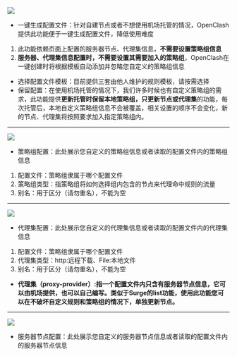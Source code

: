 
![](https://github.com/vernesong/OpenClash/raw/master/img/proxy1.png)

* 一键生成配置文件：针对自建节点或者不想使用机场托管的情况，OpenClash提供此功能便于一键生成配置文件，降低使用难度
 1. 此功能依赖页面上配置的服务器节点、代理集信息，**不需要设置策略组信息**
 2. **服务器、代理集信息配置时，不需要设置其需要加入的策略组**，OpenClash在一键创建时将根据模板自动添加并忽略您自定义的策略组信息
* 选择配置文件模板：目前提供三套由他人维护的规则模板，请按需选择
* 保留配置：在使用机场托管的情况下，我们许多时候也有自定义策略组的需求，此功能提供**更新托管时保留本地策略组，只更新节点或代理集**的功能，每次托管后，本地自定义策略组信息不会被覆盖，相关设置的顺序不会变化，新的节点、代理集将按照要求加入指定策略组内。

***

![](https://github.com/vernesong/OpenClash/raw/master/img/proxy2.png)
* 策略组配置：此处展示您自定义的策略组信息或者读取的配置文件内的策略组信息
 1. 配置文件：策略组隶属于哪个配置文件
 2. 策略组类型：指策略组将如何选择组内包含的节点来代理命中规则的流量
 3. 别名：用于区分（请勿重名），不能为空

***

![](https://github.com/vernesong/OpenClash/raw/master/img/proxy3.png)
* 代理集配置：此处展示您自定义的代理集信息或者读取的配置文件内的代理集信息
 1. 配置文件：策略组隶属于哪个配置文件
 2. 代理集类型：http:远程下载、File:本地文件
 3. 别名：用于区分（请勿重名），不能为空
* **代理集（proxy-provider）:指一个配置文件内只含有服务器节点信息，它可以由机场提供，也可以自己编写。类似于Surge的list功能，使用此功能您可以在不破坏自定义规则和策略组的情况下，单独更新节点。**

***

![](https://github.com/vernesong/OpenClash/raw/master/img/proxy4.png)
* 服务器节点配置：此处展示您自定义的服务器节点信息或者读取的配置文件内的服务器节点信息
